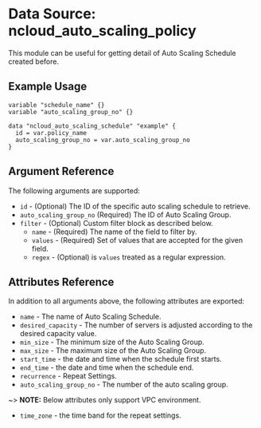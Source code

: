 # Data Source: ncloud_auto_scaling_policy

This module can be useful for getting detail of Auto Scaling Schedule created before.

## Example Usage

```hcl
variable "schedule_name" {}
variable "auto_scaling_group_no" {}

data "ncloud_auto_scaling_schedule" "example" {
  id = var.policy_name
  auto_scaling_group_no = var.auto_scaling_group_no
}
```

## Argument Reference

The following arguments are supported:

* `id` - (Optional) The ID of the specific auto scaling schedule to retrieve.
* `auto_scaling_group_no` (Required) The ID of Auto Scaling Group.
* `filter` - (Optional) Custom filter block as described below.
    * `name` - (Required) The name of the field to filter by.
    * `values` - (Required) Set of values that are accepted for the given field.
    * `regex` - (Optional) is `values` treated as a regular expression.

## Attributes Reference

In addition to all arguments above, the following attributes are exported:

* `name` - The name of Auto Scaling Schedule.
* `desired_capacity` - The number of servers is adjusted according to the desired capacity value.
* `min_size` - The minimum size of the Auto Scaling Group.
* `max_size` - The maximum size of the Auto Scaling Group.
* `start_time` - the date and time when the schedule first starts.
* `end_time` - the date and time when the schedule end.
* `recurrence` - Repeat Settings.
* `auto_scaling_group_no` - The number of the auto scaling group.

~> **NOTE:** Below attributes only support VPC environment.

* `time_zone` - the time band for the repeat settings.